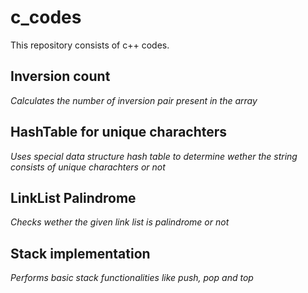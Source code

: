 # c_codes
This repository consists of c++ codes.

## Inversion count
*Calculates the number of inversion pair present in the array*

## HashTable for unique charachters
*Uses special data structure hash table to determine wether the string consists of unique charachters or not*


## LinkList Palindrome
*Checks wether the given link list is palindrome or not*

## Stack implementation
*Performs basic stack functionalities like push, pop and top*
